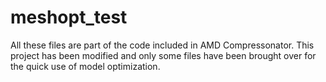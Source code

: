 # meshopt_test


All these files are part of the code included in AMD Compressonator. This project has been modified and only some files have been brought over for the quick use of model optimization.
